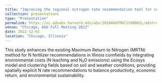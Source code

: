 ```yaml
---
title: "Improving the regional nitrogen rate recommendation tool for corn to achieve co-sustainability of crop productivity and ecosystem service"
collection: presentations
type: "Presentation"
permalink: https://ui.adsabs.harvard.edu/abs/2020AGUFMGC1190001L/abstract
venue: "Chicago, AGU Fall Meeting 2022"
date: 2022-12-01
location: "Chicago, Illinois"
---
```


This study enhances the existing Maximum Return to Nitrogen (MRTN) method for N fertilizer recommendations in Illinois cornfields by integrating environmental costs (N leaching and N₂O emissions) using the Ecosys model and clustering fields based on soil and weather conditions, providing spatially explicit N rate recommendations to balance productivity, economic return, and environmental sustainability.